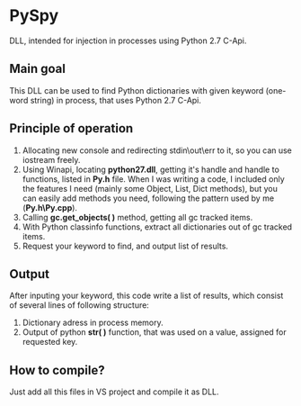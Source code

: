 # PySpy
DLL, intended for injection in processes using Python 2.7 C-Api.

## Main goal
This DLL can be used to find Python dictionaries with given keyword (one-word string) in process, that uses Python 2.7 C-Api.

## Principle of operation
1. Allocating new console and redirecting stdin\out\err to it, so you can use iostream freely.
2. Using Winapi, locating **python27.dll**, getting it's handle and handle to functions, listed in **Py.h** file. When I was writing a code, I included only the features I need (mainly some Object, List, Dict methods), but you can easily add methods you need, following the pattern used by me (**Py.h\Py.cpp**).
3. Calling **gc.get_objects( )** method, getting all gc tracked items.
4. With Python classinfo functions, extract all dictionaries out of gc tracked items.
5. Request your keyword to find, and output list of results.

## Output
After inputing your keyword, this code write a list of results, which consist of several lines of following structure:
  1. Dictionary adress in process memory.
  2. Output of python **str( )** function, that was used on a value, assigned for requested key.

## How to compile?
Just add all this files in VS project and compile it as DLL.
